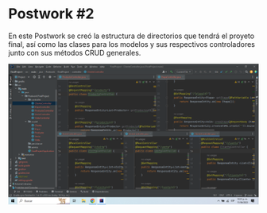 # Postwork #2

En este Postwork se creó la estructura de directorios que tendrá el proyeto final, así como las clases para los 
modelos y sus respectivos controladores junto con sus métodos CRUD generales.

<img src = "./Img/screenPW2.png">